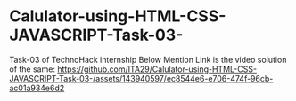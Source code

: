# Calulator-using-HTML-CSS-JAVASCRIPT-Task-03-
Task-03 of TechnoHack internship
Below Mention Link is the video solution of the same:
https://github.com/ITA29/Calulator-using-HTML-CSS-JAVASCRIPT-Task-03-/assets/143940597/ec8544e6-e706-474f-96cb-ac01a934e6d2
